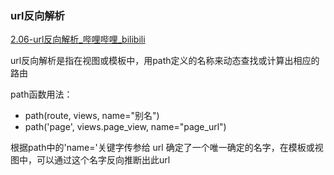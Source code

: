 ### url反向解析

[2.06-url反向解析_哔哩哔哩_bilibili](https://www.bilibili.com/video/BV1vK4y1o7jH?p=12&vd_source=2cbd78fa4c29853f276b2711bac1e01c)

url反向解析是指在视图或模板中，用path定义的名称来动态查找或计算出相应的路由

path函数用法：

- path(route, views, name="别名")
- path('page', views.page_view, name="page_url")

根据path中的'name='关键字传参给 url 确定了一个唯一确定的名字，在模板或视图中，可以通过这个名字反向推断出此url